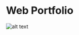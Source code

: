 # Web Portfolio
![alt text](https://github.com/agray0659/agray0659.github.io/blob/main/images/Blank%20diagram.png?raw=true)
